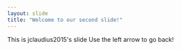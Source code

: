 ```yaml
---
layout: slide
title: "Welcome to our second slide!"
---
```

This is jclaudius2015's slide
Use the left arrow to go back!
